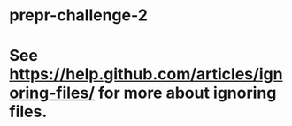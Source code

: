 # prepr-challenge-2
# See https://help.github.com/articles/ignoring-files/ for more about ignoring files.
